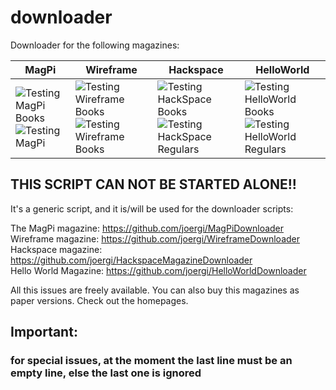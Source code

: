 # downloader

Downloader for the following magazines:

| MagPi                                                                                                                                                                                                             | Wireframe                                                                                                                                                                                                                             | Hackspace                                                                                                                                                                                                                                | HelloWorld                                                                                                                                                                                                                               |
|-------------------------------------------------------------------------------------------------------------------------------------------------------------------------------------------------------------------|---------------------------------------------------------------------------------------------------------------------------------------------------------------------------------------------------------------------------------------|------------------------------------------------------------------------------------------------------------------------------------------------------------------------------------------------------------------------------------------|------------------------------------------------------------------------------------------------------------------------------------------------------------------------------------------------------------------------------------------|
| ![Testing MagPi Books](https://github.com/joergi/downloader/workflows/Testing%20MagPi%20Books/badge.svg)     ![Testing MagPi](https://github.com/joergi/downloader/workflows/Testing%20MagPi%20Regular/badge.svg) | ![Testing Wireframe Books](https://github.com/joergi/downloader/workflows/Testing%20Wireframe%20Books/badge.svg)  ![Testing Wireframe Books](https://github.com/joergi/downloader/workflows/Testing%20Wireframe%20Regulars/badge.svg) | ![Testing HackSpace Books](https://github.com/joergi/downloader/workflows/Testing%20HackSpace%20Books/badge.svg)  ![Testing HackSpace Regulars](https://github.com/joergi/downloader/workflows/Testing%20HackSpace%20Regulars/badge.svg) | ![Testing HelloWorld Books](https://github.com/joergi/downloader/workflows/Testing%20HelloWorld%Books/badge.svg)  ![Testing HelloWorld Regulars](https://github.com/joergi/downloader/workflows/Testing%20HelloWorld%Regulars/badge.svg) |


## THIS SCRIPT CAN NOT BE STARTED  ALONE!!
It's a generic script, and it is/will be used for the downloader scripts:

The MagPi magazine: https://github.com/joergi/MagPiDownloader     
Wireframe magazine: https://github.com/joergi/WireframeDownloader  
Hackspace magazine: https://github.com/joergi/HackspaceMagazineDownloader  
Hello World Magazine: https://github.com/joergi/HelloWorldDownloader  

All this issues are freely available. You can also buy this magazines as paper versions. Check out the homepages.

## Important:
### for special issues, at the moment the last line must be an empty line, else the last one is ignored
